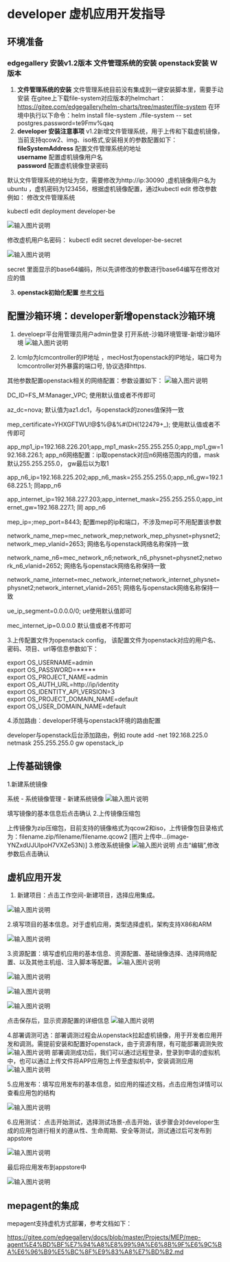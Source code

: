 # developer 虚机应用开发指导

## 环境准备

### edgegallery 安装v1.2版本 文件管理系统的安装 openstack安装 W版本 
1. **文件管理系统的安装**
文件管理系统目前没有集成到一键安装脚本里，需要手动安装
在gitee上下载file-system对应版本的helmchart：https://gitee.com/edgegallery/helm-charts/tree/master/file-system
在环境中执行以下命令：helm install file-system ./file-system -- set postgres.password=te9Fmv%qaq
2. **developer 安装注意事项** v1.2新增文件管理系统，用于上传和下载虚机镜像，当前支持qcow2、img、iso格式,安装相关的参数配置如下：   
**fileSystemAddress** 配置文件管理系统的地址                                                       
**username** 配置虚机镜像用户名                                                                   
**password** 配置虚机镜像登录密码 

默认文件管理系统的地址为空，需要修改为http://ip:30090 ,虚机镜像用户名为ubuntu ，虚机密码为123456，根据虚机镜像配置，通过kubectl edit 修改参数
例如：
修改文件管理系统

kubectl edit deployment developer-be 

![输入图片说明](/uploads/images/2021/0703/100831_be9fd9ab_7625288.png "屏幕截图.png")

修改虚机用户名密码：
kubectl edit secret developer-be-secret 

![输入图片说明](/uploads/images/2021/0703/101036_0bbb64db_7625288.png "屏幕截图.png")

secret 里面显示的base64编码，所以先讲修改的参数进行base64编写在修改对应的值
                                                                              
3. **openstack初始化配置**
[参考文档](../../Projects/Developer/Developer_OpenStack_Pre-configure.md)

## 配置沙箱环境：developer新增openstack沙箱环境

1. develoepr平台用管理员用户admin登录 打开系统-沙箱环境管理-新增沙箱环境
![输入图片说明](/uploads/images/2021/0628/163538_c2d7c8b4_7625288.png "屏幕截图.png")

2. lcmIp为lcmcontroller的IP地址 ，mecHost为openstack的IP地址，端口号为lcmcontroller对外暴露的端口号, 协议选择https.   

其他参数配置openstack相关的网络配置：参数设置如下：
![输入图片说明](/uploads/images/2021/0628/163330_baff108f_7625288.png "屏幕截图.png")

DC_ID=FS_M:Manager_VPC; 使用默认值或者不传即可

az_dc=nova;  默认值为az1.dc1，与openstack的zones值保持一致

mep_certificate=YHXGFTWU!@$%@&%#(DH(122479+_); 使用默认值或者不传即可

app_mp1_ip=192.168.226.201;app_mp1_mask=255.255.255.0;app_mp1_gw=192.168.226.1;  app_n6网络配置：ip取openstack对应n6网络范围内的值，mask默认255.255.255.0， gw最后以为取1

app_n6_ip=192.168.225.202;app_n6_mask=255.255.255.0;app_n6_gw=192.168.225.1; 同app_n6

app_internet_ip=192.168.227.203;app_internet_mask=255.255.255.0;app_internet_gw=192.168.227.1;  同 app_n6

mep_ip=;mep_port=8443; 配置mep的ip和端口，不涉及mep可不用配置该参数

network_name_mep=mec_network_mep;network_mep_physnet=physnet2;network_mep_vlanid=2653; 网络名与openstack网络名称保持一致

network_name_n6=mec_network_n6;network_n6_physnet=physnet2;network_n6_vlanid=2652; 网络名与openstack网络名称保持一致

network_name_internet=mec_network_internet;network_internet_physnet=physnet2;network_internet_vlanid=2651; 网络名与openstack网络名称保持一致

ue_ip_segment=0.0.0.0/0; ue使用默认值即可

mec_internet_ip=0.0.0.0  默认值或者不传即可

3.上传配置文件为openstack config， 该配置文件为openstack对应的用户名、密码、项目、url等信息参数如下：

export OS_USERNAME=admin    
export OS_PASSWORD=*****    
export OS_PROJECT_NAME=admin    
export OS_AUTH_URL=http://ip/identity     
export OS_IDENTITY_API_VERSION=3     
export OS_PROJECT_DOMAIN_NAME=default      
export OS_USER_DOMAIN_NAME=default     

4.添加路由：developer环境与openstack环境的路由配置

developer与openstack后台添加路由，例如
route add -net 192.168.225.0 netmask 255.255.255.0 gw openstack_ip

## 上传基础镜像
1.新建系统镜像

系统 - 系统镜像管理 - 新建系统镜像
![输入图片说明](/uploads/images/2021/0706/111801_821e101d_9047452.png "屏幕截图.png")

填写镜像的基本信息后点击确认
2.上传镜像压缩包

上传镜像为zip压缩包，目前支持的镜像格式为qcow2和iso，上传镜像包目录格式为：filename.zip/filename/filename.qcow2
[图片上传中…(image-YNZxdUJUIpoH7VXZe53N)]
3.修改系统镜像
![输入图片说明](/uploads/images/2021/0706/112158_ee1ac1da_9047452.png "屏幕截图.png")
点击“编辑”,修改参数后点击确认

## 虚机应用开发
1. 新建项目：点击工作空间-新建项目，选择应用集成。

![输入图片说明](/uploads/images/2021/0706/095837_a0b50766_7625288.png "屏幕截图.png")

2.填写项目的基本信息。对于虚机应用，类型选择虚机，架构支持X86和ARM

![输入图片说明](/uploads/images/2021/0706/095933_b22eab8d_7625288.png "屏幕截图.png")

3.资源配置：填写虚机应用的基本信息、资源配置、基础镜像选择、选择网络配置、以及其他主机组、注入脚本等配置。
![输入图片说明](/uploads/images/2021/0706/100022_a448ce23_7625288.png "屏幕截图.png")

![输入图片说明](/uploads/images/2021/0706/100113_60cb5fbb_7625288.png "屏幕截图.png")

![输入图片说明](/uploads/images/2021/0706/100145_4a51761f_7625288.png "屏幕截图.png")

![输入图片说明](/uploads/images/2021/0706/100223_023d24fe_7625288.png "屏幕截图.png")

点击保存后，显示资源配置的详细信息
![输入图片说明](/uploads/images/2021/0706/100300_970fa983_7625288.png "屏幕截图.png")

4.部署调测可选：部署调测过程会从openstack拉起虚机镜像，用于开发者应用开发和调测。需提前安装和配置好openstack，由于资源有限，有可能部署调测失败
![输入图片说明](/uploads/images/2021/0706/100407_8b2b296c_7625288.png "屏幕截图.png")
部署调测成功后，我们可以通过远程登录，登录到申请的虚拟机中，也可以通过上传文件将APP应用包上传至虚拟机中，安装调测应用
![输入图片说明](/uploads/images/2021/0706/100617_2271e07e_7625288.png "屏幕截图.png")

5.应用发布：填写应用发布的基本信息，如应用的描述文档，点击应用包详情可以查看应用包的结构

![输入图片说明](/uploads/images/2021/0706/100733_3799d8a7_7625288.png "屏幕截图.png")

6.应用测试： 点击开始测试，选择测试场景-点击开始，该步骤会对developer生成的应用包进行相关的遵从性、生命周期、安全等测试，测试通过后可发布到appstore

![输入图片说明](/uploads/images/2021/0706/100819_13dc6bf8_7625288.png "屏幕截图.png")

最后将应用发布到appstore中

![输入图片说明](/uploads/images/2021/0706/100919_c3a3facb_7625288.png "屏幕截图.png")

## mepagent的集成
mepagent支持虚机方式部署，参考文档如下：

https://gitee.com/edgegallery/docs/blob/master/Projects/MEP/mep-agent%E4%BD%BF%E7%94%A8%E8%99%9A%E6%8B%9F%E6%9C%BA%E6%96%B9%E5%BC%8F%E9%83%A8%E7%BD%B2.md

